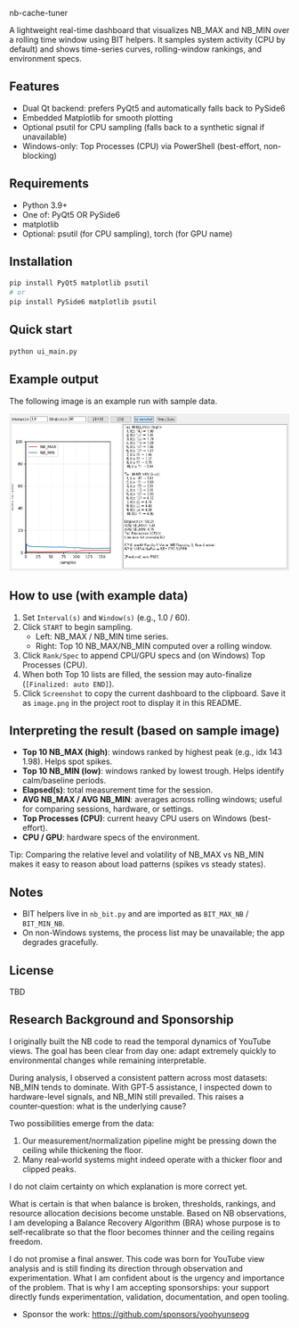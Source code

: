 ﻿nb-cache-tuner

A lightweight real-time dashboard that visualizes NB_MAX and NB_MIN over a rolling time window using BIT helpers. It samples system activity (CPU by default) and shows time-series curves, rolling-window rankings, and environment specs.

## Features
- Dual Qt backend: prefers PyQt5 and automatically falls back to PySide6
- Embedded Matplotlib for smooth plotting
- Optional psutil for CPU sampling (falls back to a synthetic signal if unavailable)
- Windows-only: Top Processes (CPU) via PowerShell (best-effort, non-blocking)

## Requirements
- Python 3.9+
- One of: PyQt5 OR PySide6
- matplotlib
- Optional: psutil (for CPU sampling), torch (for GPU name)

## Installation
```bash
pip install PyQt5 matplotlib psutil
# or
pip install PySide6 matplotlib psutil
```

## Quick start
```bash
python ui_main.py
```

## Example output
The following image is an example run with sample data.

![Example Output](image.png)

## How to use (with example data)
1. Set `Interval(s)` and `Window(s)` (e.g., 1.0 / 60).
2. Click `START` to begin sampling.
   - Left: NB_MAX / NB_MIN time series.
   - Right: Top 10 NB_MAX/NB_MIN computed over a rolling window.
3. Click `Rank/Spec` to append CPU/GPU specs and (on Windows) Top Processes (CPU).
4. When both Top 10 lists are filled, the session may auto-finalize (`[Finalized: auto END]`).
5. Click `Screenshot` to copy the current dashboard to the clipboard. Save it as `image.png` in the project root to display it in this README.

## Interpreting the result (based on sample image)
- **Top 10 NB_MAX (high)**: windows ranked by highest peak (e.g., idx 143  1.98). Helps spot spikes.
- **Top 10 NB_MIN (low)**: windows ranked by lowest trough. Helps identify calm/baseline periods.
- **Elapsed(s)**: total measurement time for the session.
- **AVG NB_MAX / AVG NB_MIN**: averages across rolling windows; useful for comparing sessions, hardware, or settings.
- **Top Processes (CPU)**: current heavy CPU users on Windows (best-effort).
- **CPU / GPU**: hardware specs of the environment.

Tip: Comparing the relative level and volatility of NB_MAX vs NB_MIN makes it easy to reason about load patterns (spikes vs steady states).

## Notes
- BIT helpers live in `nb_bit.py` and are imported as `BIT_MAX_NB` / `BIT_MIN_NB`.
- On non-Windows systems, the process list may be unavailable; the app degrades gracefully.

## License
TBD

## Research Background and Sponsorship

I originally built the NB code to read the temporal dynamics of YouTube views. The goal has been clear from day one: adapt extremely quickly to environmental changes while remaining interpretable.

During analysis, I observed a consistent pattern across most datasets: NB_MIN tends to dominate. With GPT‑5 assistance, I inspected down to hardware-level signals, and NB_MIN still prevailed. This raises a counter‑question: what is the underlying cause?

Two possibilities emerge from the data:
1) Our measurement/normalization pipeline might be pressing down the ceiling while thickening the floor.
2) Many real‑world systems might indeed operate with a thicker floor and clipped peaks.

I do not claim certainty on which explanation is more correct yet.

What is certain is that when balance is broken, thresholds, rankings, and resource allocation decisions become unstable. Based on NB observations, I am developing a Balance Recovery Algorithm (BRA) whose purpose is to self‑recalibrate so that the floor becomes thinner and the ceiling regains freedom.

I do not promise a final answer. This code was born for YouTube view analysis and is still finding its direction through observation and experimentation. What I am confident about is the urgency and importance of the problem. That is why I am accepting sponsorships: your support directly funds experimentation, validation, documentation, and open tooling.

- Sponsor the work: https://github.com/sponsors/yoohyunseog
